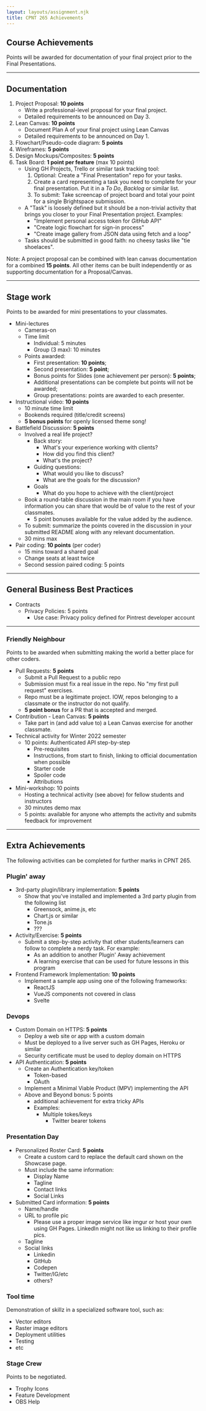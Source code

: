 ```yaml
---
layout: layouts/assignment.njk
title: CPNT 265 Achievements
---
```


## Course Achievements
Points will be awarded for documentation of your final project prior to the Final Presentations.

---

## Documentation
1. Project Proposal: **10 points**
    - Write a professional-level proposal for your final project.
    - Detailed requirements to be announced on Day 3.
2. Lean Canvas: **10 points**
    - Document Plan A of your final project using Lean Canvas
    - Detailed requirements to be announced on Day 1.
3. Flowchart/Pseudo-code diagram: **5 points**
4. Wireframes: **5 points**
5. Design Mockups/Composites: **5 points**
6. Task Board: **1 point per feature** (max 10 points)
    - Using GH Projects, Trello or similar task tracking tool:
        1. Optional: Create a "Final Presentation" repo for your tasks.
        2. Create a card representing a task you need to complete for your final presentation. Put it in a _To Do_, _Backlog_ or similar list.
        3. To submit: Take screencap of project board and total your point for a single Brightspace submission.
    - A "Task" is loosely defined but it should be a non-trivial activity that brings you closer to your Final Presentation project. Examples:
        - "Implement personal access token for _GitHub_ API"
        - "Create logic flowchart for sign-in process"
        - "Create image gallery from JSON data using fetch and a loop"
    - Tasks should be submitted in good faith: no cheesy tasks like "tie shoelaces".

Note: A project proposal can be combined with lean canvas documentation for a combined **15 points**. All other items can be built independently or as supporting documentation for a Proposal/Canvas.

---

## Stage work
Points to be awarded for mini presentations to your classmates. 
- Mini-lectures
    - Cameras-on
    - Time limit
      - Individual: 5 minutes
      - Group (3 max): 10 minutes
    - Points awarded:
      - First presentation: **10 points**;
      - Second presentation: **5 point**;
      - Bonus points for Slides (one achievement per person): **5 points**;
      - Additional presentations can be complete but points will not be awarded;
      - Group presentations: points are awarded to each presenter.
- Instructional video: **10 points**
    - 10 minute time limit
    - Bookends required (title/credit screens)
    - **5 bonus points** for openly licensed theme song!
- Battlefield Discussion: **5 points**
    - Involved a real life project?
        - Back story:
            - What's your experience working with clients?
            - How did you find this client?
            - What's the project?
        - Guiding questions:
            - What would you like to discuss?
            - What are the goals for the discussion?
        - Goals
            - What do you hope to achieve with the client/project
    - Book a round-table discussion in the main room if you have information you can share that would be of value to the rest of your classmates.
        - 5 point bonuses available for the value added by the audience.
    - To submit: summarize the points covered in the discussion in your submitted README along with any relevant documentation.
    - 30 mins max
- Pair coding: **10 points** (per coder)
    - 15 mins toward a shared goal
    - Change seats at least twice
    - Second session paired coding: 5 points


---

## General Business Best Practices
- Contracts
    - Privacy Policies: 5 points
        - Use case: Privacy policy defined for Pintrest developer account

---

### Friendly Neighbour
Points to be awarded when submitting making the world a better place for other coders.
- Pull Requests: **5 points**
    - Submit a Pull Request to a public repo
    - Submission must fix a real issue in the repo. No "my first pull request" exercises.
    - Repo must be a legitimate project. IOW, repos belonging to a classmate or the instructor do not qualify.
    - **5 point bonus** for a PR that is accepted and merged.
- Contribution - Lean Canvas: **5 points**
    - Take part in (and add value to) a Lean Canvas exercise for another classmate.
- Technical activity for Winter 2022 semester
    - 10 points: Authenticated API step-by-step
        - Pre-requisites
        - Instructions, from start to finish, linking to official documentation when possible
        - Starter code
        - Spoiler code
        - Attributions
- Mini-workshop: 10 points
    - Hosting a technical activity (see above) for fellow students and instructors
    - 30 minutes demo max
    - 5 points: available for anyone who attempts the activity and submits feedback for improvement 

--- 

## Extra Achievements
The following activities can be completed for further marks in CPNT 265.

### Plugin' away
- 3rd-party plugin/library implementation: **5 points**
    - Show that you've installed and implemented a 3rd party plugin from the following list
        - Greensock, anime.js, etc
        - Chart.js or similar
        - Tone.js
        - ???
- Activity/Exercise: **5 points**
    - Submit a step-by-step activity that other students/learners can follow to complete a nerdy task. For example:
        - As an addition to another Plugin' Away achievement 
        - A learning exercise that can be used for future lessons in this program
- Frontend Framework Implementation: **10 points**
    - Implement a sample app using one of the following frameworks:
        - ReactJS
        - VueJS components not covered in class
        - Svelte
### Devops
- Custom Domain on HTTPS: **5 points**
    - Deploy a web site or app with a custom domain
    - Must be deployed to a live server such as GH Pages, Heroku or similar
    - Security certificate must be used to deploy domain on HTTPS
- API Authentication: **5 points**
    - Create an Authentication key/token
        - Token-based
        - OAuth
    - Implement a Minimal Viable Product (MPV) implementing the API
    - Above and Beyond bonus: 5 points
        - additional achievement for extra tricky APIs
        - Examples: 
            - Multiple tokes/keys
                - Twitter bearer tokens

### Presentation Day
- Personalized Roster Card: **5 points**
    - Create a custom card to replace the default card shown on the Showcase page.
    - Must include the same information:
        - Display Name
        - Tagline
        - Contact links
        - Social Links
- Submitted Card information: **5 points**
    - Name/handle
    - URL to profile pic
        - Please use a proper image service like imgur or host your own using GH Pages. LinkedIn might not like us linking to their profile pics.
    - Tagline
    - Social links
        - Linkedin
        - GitHub
        - Codepen
        - Twitter/IG/etc
        - others?

### Tool time
Demonstration of skillz in a specialized software tool, such as:
- Vector editors
- Raster image editors
- Deployment utilities
- Testing
- etc

### Stage Crew
Points to be negotiated.
- Trophy Icons
- Feature Development
- OBS Help
